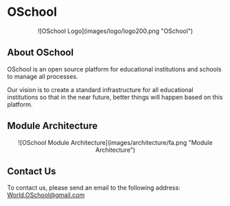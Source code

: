 # OSchool
<p align="center">![OSchool Logo](images/logo/logo200.png "OSchool")</p> 

## About OSchool
OSchool is an open source platform for educational institutions and schools to manage all processes.

Our vision is to create a standard infrastructure for all educational institutions so that in the near future, better things will happen based on this platform.

## Module Architecture
<p align="center">![OSchool Module Architecture](images/architecture/fa.png  "Module Architecture")</p>

## Contact Us
To contact us, please send an email to the following address:
World.OSchool@gmail.com
